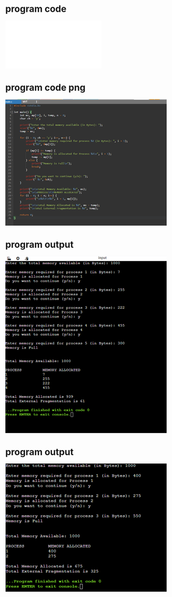 # program code
![program_code](MVT_code.c)

# program code png
![program_code](MVT_code.png)

# program output
![program_output](MVT-output.png)

# program output
![program_output](MVT_output.png)
